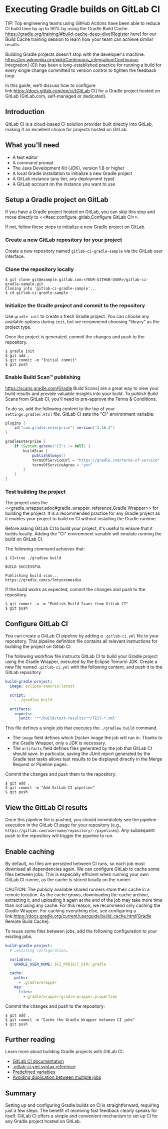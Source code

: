 # Executing Gradle builds on GitLab CI

TIP: Top engineering teams using GitHub Actions have been able to reduce CI build time by up to 90% by using the Gradle Build Cache. https://gradle.org/training/#build-cache-deep-dive[Register here] for our Build Cache training session to learn how your team can achieve similar results.

Building Gradle projects doesn't stop with the developer's machine.
https://en.wikipedia.org/wiki/Continuous_integration[Continuous Integration] (CI) has been a long-established practice for running a build for every single change committed to version control to tighten the feedback loop.

In this guide, we'll discuss how to configure link:https://docs.gitlab.com/ee/ci/[GitLab CI] for a Gradle project hosted on GitLab (GitLab.com, self-managed or dedicated).

## Introduction

GitLab CI is a cloud-based CI solution provider built directly into GitLab, making it an excellent choice for projects hosted on GitLab.

## What you'll need

* A text editor
* A command prompt
* The Java Development Kit (JDK), version 1.8 or higher
* A local Gradle installation to initialize a new Gradle project
* A GitLab instance (any tier, any deployment type)
* A GitLab account on the instance you want to use

## Setup a Gradle project on GitLab

If you have a Gradle project hosted on GitLab, you can skip this step and move directly to <<#sec:configure_gitlab,Configure GitLab CI>>.

If not, follow these steps to initialize a new Gradle project on GitLab.

### Create a new GitLab repository for your project

Create a new repository named `gitlab-ci-gradle-sample` via the GitLab user interface.

<!-- TODO: replace image
image::ci-systems/github-actions-create-repository.png[Create new GitLab repository]
-->

### Clone the repository locally

```shell
$ git clone git@example.gitlab.com:<YOUR-GITHUB-USER>/gitlab-ci-gradle-sample.git
Cloning into 'gitlab-ci-gradle-sample'...
$ cd gitlab-ci-gradle-sample
```

### Initialize the Gradle project and commit to the repository

Use `gradle init` to create a fresh Gradle project. You can choose any available options during `init`, but we recommend choosing "library" as the project type.

Once the project is generated, commit the changes and push to the repository.

```shell
$ gradle init
$ git add .
$ git commit -m "Initial commit"
$ git push
```

### Enable Build Scan™ publishing

https://scans.gradle.com[Gradle Build Scans] are a great way to view your build results and provide valuable insights into your build.
To publish Build Scans from GitLab CI, you'll need to pre-approve the Terms & Conditions.

To do so, add the following content to the top of your `settings.gradle[.kts]` file. GitLab CI sets the "CI" environment variable:

```groovy
plugins {
    id("com.gradle.enterprise") version("3.16.2")
}

gradleEnterprise {
    if (System.getenv("CI") != null) {
        buildScan {
            publishAlways()
            termsOfServiceUrl = "https://gradle.com/terms-of-service"
            termsOfServiceAgree = "yes"
        }
    }
}
```

### Test building the project

The project uses the <<gradle_wrapper.adoc#gradle_wrapper_reference,Gradle Wrapper>> for building the project.
It is a recommended practice for any Gradle project as it enables your project to build on CI without installing the Gradle runtime.

Before asking GitLab CI to build your project, it's useful to ensure that it builds locally.
Adding the "CI" environment variable will emulate running the build on GitLab CI.

The following command achieves that:

```shell
$ CI=true ./gradlew build

BUILD SUCCESSFUL

Publishing build scan...
https://gradle.com/s/7mtynxxmesdio
```

If the build works as expected, commit the changes and push to the repository.


```shell
$ git commit -a -m "Publish Build Scans from GitLab CI"
$ git push
```

## Configure GitLab CI

You can create a GitLab CI pipeline by adding a `.gitlab-ci.yml` file to your repository.
This pipeline definition file contains all relevant instructions for building the project on Gitlab CI.

The following workflow file instructs GitLab CI to build your Gradle project using the Gradle Wrapper, executed by the Eclipse Temurin JDK.
Create a new file named `.gitlab-ci.yml` with the following content, and push it to the GitLab repository.

```yaml
build-gradle-project:
  image: eclipse-temurin:latest

  script:
    - ./gradlew build

  artifacts:
    reports:
      junit: '**/build/test-results/**/TEST-*.xml'
```

This file defines a single job that executes the `./gradlew build` command.

* The `image` field defines which Docker image the job will run in. Thanks to the Gradle Wrapper, only a JDK is necessary.
* The `artifacts` field defines files generated by the job that GitLab CI should save. In particular, saving the JUnit report generated by the Gradle test tasks allows test results to be displayed directly in the Merge Request or Pipeline pages.

Commit the changes and push them to the repository:

```shell
$ git add .
$ git commit -m "Add GitLab CI pipeline"
$ git push
```

## View the GitLab CI results

Once this pipeline file is pushed, you should immediately see the pipeline execution in the GitLab CI page for your repository (e.g., `https://gitlab.com/username/repository/-/pipelines`).
Any subsequent push to the repository will trigger the pipeline to run.

## Enable caching

By default, no files are persisted between CI runs, so each job must download all dependencies again. We can configure GitLab to cache some files between jobs. This is especially efficient when running your own GitLab CI runner, as the cache is stored locally on the runner.

CAUTION: The publicly available shared runners store their cache in a remote location. As the cache grows, downloading the cache archive, extracting it, and uploading it again at the end of the job may take more time than not using any cache. For this reason, we recommend only caching the Gradle Wrapper. For caching everything else, see configuring a link:https://docs.gradle.org/current/userguide/build_cache.html[Gradle Remote Build Cache].

To reuse some files between jobs, add the following configuration to your existing jobs:

```yaml
build-gradle-project:
  # …existing configuration…

  variables:
    GRADLE_USER_HOME: $CI_PROJECT_DIR/.gradle

  cache:
    paths:
      - .gradle/wrapper
    key:
      files:
        - gradle/wrapper/gradle-wrapper.properties
```

Commit the changes and push to the repository:

```shell
$ git add .
$ git commit -m "Cache the Gradle Wrapper between CI jobs"
$ git push
```

## Further reading

Learn more about building Gradle projects with GitLab CI:

* [GitLab CI documentation](https://docs.gitlab.com/ee/ci/)
* [.gitlab-ci.yml syntax reference](https://docs.gitlab.com/ee/ci/yaml/)
* [Predefined variables](https://docs.gitlab.com/ee/ci/variables/predefined_variables.html)
* [Avoiding duplication between multiple jobs](https://docs.gitlab.com/ee/ci/yaml/yaml_optimization.html)

## Summary

Setting up and configuring Gradle builds on CI is straightforward, requiring just a few steps.
The benefit of receiving fast feedback clearly speaks for itself.
GitLab CI offers a simple and convenient mechanism to set up CI for any Gradle project hosted on GitLab.
